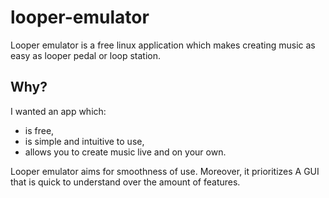 # looper-emulator
Looper emulator is a free linux application which makes creating music as easy as looper pedal or loop station.

## Why?
I wanted an app which:
- is free,
- is simple and intuitive to use,
- allows you to create music live and on your own.

Looper emulator aims for smoothness of use. Moreover, it prioritizes A GUI that is quick to understand over the amount of features.
